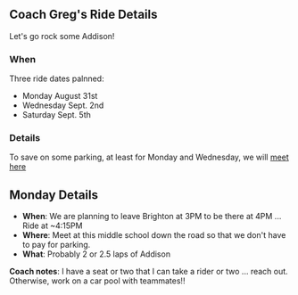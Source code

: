 ## Coach Greg's Ride Details

Let's go rock some Addison!

### When

Three ride dates palnned:

* Monday August 31st
* Wednesday Sept. 2nd
* Saturday Sept. 5th

### Details

To save on some parking, at least for Monday and Wednesday, we will [meet here](https://goo.gl/maps/YtPcAyGFiqPSZpMx8)



## Monday Details

* **When**: We are planning to leave Brighton at 3PM to be there at 4PM ... Ride at ~4:15PM
* **Where**: Meet at this middle school down the road so that we don't have to pay for parking. 
* **What**: Probably 2 or 2.5 laps of Addison 


**Coach notes**: I have a seat or two that I can take a rider or two ... reach out. Otherwise, work on a car pool with teammates!!



